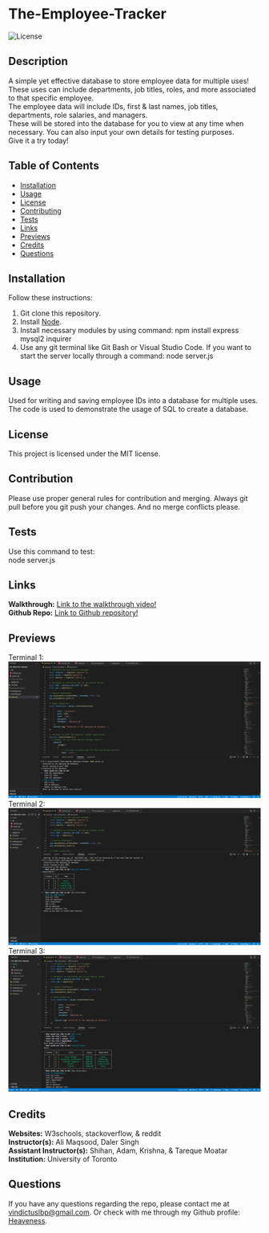# The-Employee-Tracker

![License](https://img.shields.io/badge/license-MIT-brightgreen.svg)

## Description
A simple yet effective database to store employee data for multiple uses! These uses can include departments, job titles, roles, and more associated to that specific employee. <br>
The employee data will include IDs, first & last names, job titles, departments, role salaries, and managers. <br>
These will be stored into the database for you to view at any time when necessary. You can also input your own details for testing purposes. <br>
Give it a try today! <br>

## Table of Contents
- [Installation](#installation)
- [Usage](#usage)
- [License](#license)
- [Contributing](#contribution)
- [Tests](#tests)
- [Links](#links)
- [Previews](#previews)
- [Credits](#credits)
- [Questions](#questions)
  
## Installation
Follow these instructions: <br>
1. Git clone this repository. <br>
2. Install [Node](https://nodejs.org/en). <br>
3. Install necessary modules by using command: npm install express mysql2 inquirer <br>
4. Use any git terminal like Git Bash or Visual Studio Code. If you want to start the server locally through a command: node server.js <br>
  
## Usage
Used for writing and saving employee IDs into a database for multiple uses. The code is used to demonstrate the usage of SQL to create a database.
  
## License
This project is licensed under the MIT license.
  
## Contribution
Please use proper general rules for contribution and merging. Always git pull before you git push your changes. And no merge conflicts please. <br>
  
## Tests
Use this command to test: <br>
node server.js <br>

## Links
**Walkthrough:** [Link to the walkthrough video!](https://drive.google.com/file/d/1ZJUo1B3Wwn-GKLDrFiPXaHkDvxUOvK6G/view) <br>
**Github Repo:** [Link to Github repository!](https://github.com/Heaveness/The-Employee_Tracker) <br>

## Previews
Terminal 1: ![Preview 1](assets/images/Terminal_Preview_1.png) <br>
Terminal 2: ![Preview 2](assets/images/Terminal_Preview_2.png) <br>
Terminal 3: ![Preview 3](assets/images/Terminal_Preview_3.png) <br>

## Credits
**Websites:** W3schools, stackoverflow, & reddit <br>
**Instructor(s):** Ali Maqsood, Daler Singh <br>
**Assistant Instructor(s):** Shihan, Adam, Krishna, & Tareque Moatar <br>
**Institution:** University of Toronto <br>

## Questions
If you have any questions regarding the repo, please contact me at vindictuslbp@gmail.com. Or check with me through my Github profile: [Heaveness](https://github.com/Heaveness).